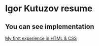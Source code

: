 # Igor Kutuzov resume

## You can see implementation

[My first experience in HTML & CSS](https://iikutuzov.github.io/resume/)
